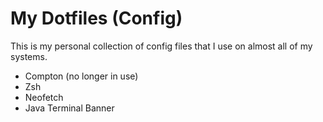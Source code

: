 # My Dotfiles (Config)
This is my personal collection of config files that I use on almost all of my systems.

* Compton (no longer in use)
* Zsh
* Neofetch
* Java Terminal Banner
